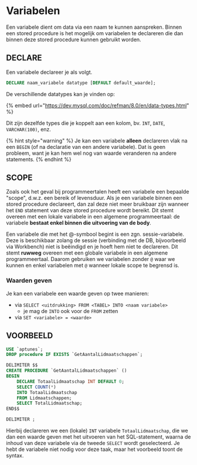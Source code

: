# Variabelen

Een variabele dient om data via een naam te kunnen aanspreken. Binnen een stored procedure is het mogelijk om variabelen te declareren die dan binnen deze stored procedure kunnen gebruikt worden.

## DECLARE

Een variabele declareer je als volgt.

```sql
DECLARE naam_variabele datatype [DEFAULT default_waarde];
```

De verschillende datatypes kan je vinden op:

{% embed url="https://dev.mysql.com/doc/refman/8.0/en/data-types.html" %}

Dit zijn dezelfde types die je koppelt aan een kolom, bv. `INT`, `DATE`, `VARCHAR(100)`, enz.

{% hint style="warning" %}
Je kan een variabele **alleen** declareren vlak na een `BEGIN` (of na declaratie van een andere variabele). Dat is geen probleem, want je kan hem wel nog van waarde veranderen na andere statements.
{% endhint %}

## SCOPE

Zoals ook het geval bij programmeertalen heeft een variabele een bepaalde "scope", d.w.z. een bereik of levensduur. Als je een variabele binnen een stored procedure declareert, dan zal deze niet meer bruikbaar zijn wanneer het `END` statement van deze stored procedure wordt bereikt. Dit stemt overeen met een lokale variabele in een algemene programmeertaal: de variabele **bestaat enkel binnen die uitvoering van de body**.

Een variabele die met het @-symbool begint is een zgn. sessie-variabele. Deze is beschikbaar zolang de sessie (verbinding met de DB, bijvoorbeeld via Workbench) niet is beëindigd en je hoeft hem niet te declareren. Dit stemt **ruwweg** overeen met een globale variabele in een algemene programmeertaal. Daarom gebruiken we variabelen zonder `@` waar we kunnen en enkel variabelen met `@` wanneer lokale scope te begrensd is.

### Waarden geven

Je kan een variabele een waarde geven op twee manieren:

* via `SELECT <uitdrukking> FROM <TABEL> INTO <naam variabele>`
  * je mag de `INTO` ook voor de `FROM` zetten
* via `SET <variabele> = <waarde>`

## VOORBEELD

```sql
USE `aptunes`;
DROP procedure IF EXISTS `GetAantalLidmaatschappen`;

DELIMITER $$
CREATE PROCEDURE `GetAantalLidmaatschappen` ()
BEGIN
    DECLARE TotaalLidmaatschap INT DEFAULT 0;
    SELECT COUNT(*)
    INTO TotaalLidmaatschap
    FROM Lidmaatschappen;
    SELECT TotalLidmaatschap;
END$$

DELIMITER ;
```

Hierbij declareren we een (lokale) `INT` variabele `TotaalLidmaatschap`, die we dan een waarde geven met het uitvoeren van het SQL-statement, waarna de inhoud van deze variabele via de tweede `SELECT` wordt geselecteerd. Je hebt de variabele niet nodig voor deze taak, maar het voorbeeld toont de syntax.
